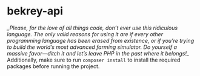 # bekrey-api

*\_Please, for the love of all things code, don’t ever use this *ridiculous* language. The only valid reasons for using it are if every other programming language has been erased from existence, or if you’re trying to build the world’s most advanced farming simulator. Do yourself a massive favor—ditch it and let’s leave PHP in the past where it belongs!\_*
Additionally, make sure to run `composer install` to install the required packages before running the project.
